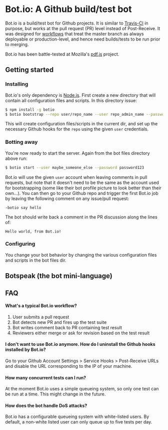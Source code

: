 # Bot.io: A Github build/test bot

Bot.io is a build/test bot for Github projects. It is similar to [Travis-CI](http://travis-ci.org) in purpose, but works at the pull request (PR) level instead of Post-Receive. It was designed for [workflows](http://scottchacon.com/2011/08/31/github-flow.html) that treat the master branch as always deployable or production-level, and hence need builds/tests to be run prior to merging.

Bot.io has been battle-tested at Mozilla's [pdf.js](http://github.com/mozilla/pdf.js) project.




## Getting started


### Installing

Bot.io's only dependency is [Node.js](https://github.com/joyent/node). First create a new directory that will contain all configuration files and scripts. In this directory issue:

```bash
$ npm install -g botio
$ botio bootstrap --repo user/repo_name --user repo_admin_name --password password123
```

This will create configuration files/scripts in the current dir, and set up the necessary Github hooks for the `repo` using the given `user` credentials. 


### Botting away

You're now ready to start the server. Again from the bot files directory above run:

```bash
$ botio start --user maybe_someone_else --password password123
```

Bot.io will use the given `user` account when leaving comments in pull requests, but note that it doesn't need to be the same as the account used for bootstrapping (some like their bot profile picture to look better than their own...). You can then go to your Github repo and trigger the first Bot.io job by leaving the following comment on any issue/pull request:

```
-botio say hello
```

The bot should write back a comment in the PR discussion along the lines of:

```
Hello world, from Bot.io!
```


### Configuring

You change your bot behavior by changing the various configuration files and scripts in the bot files dir.




## Botspeak (the bot mini-language)




## FAQ

#### What's a typical Bot.io workflow?

1. User submits a pull request
2. Bot detects new PR and fires up the test suite
3. Bot writes comment back to PR containing test result
4. Reviewers either merge or ask for revision based on the test result


#### I don't want to use Bot.io anymore. How do I uninstall the Github hooks installed by Bot.io?

Go to your Github Account Settings > Service Hooks > Post-Receive URLs and disable the URL corresponding to the IP of your machine.

#### How many concurrent tests can I run?

At the moment Bot.io uses a simple queueing system, so only one test can be run at a time. This might change in the future.

#### How does the bot handle DoS attacks?

Bot.io has a configurable queueing system with white-listed users. By default, a non-white listed user can only queue up to five tests per day.

